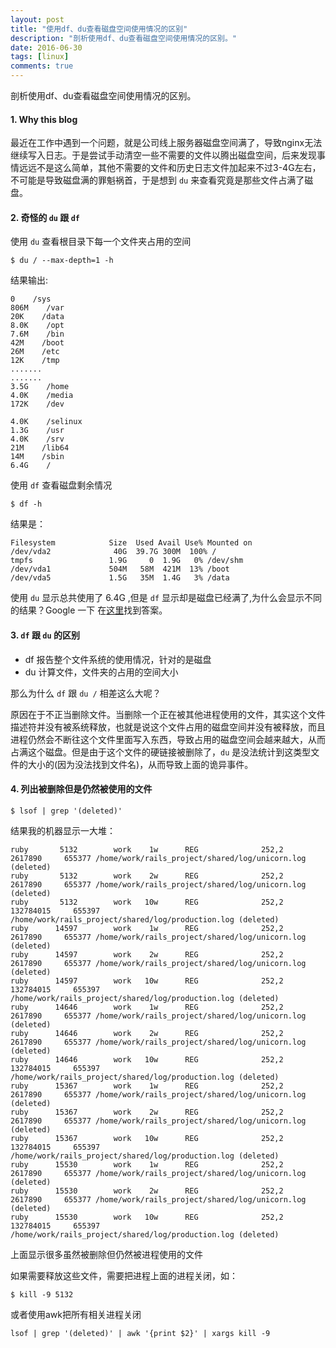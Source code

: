 ```yaml
---
layout: post
title: "使用df、du查看磁盘空间使用情况的区别"
description: "剖析使用df、du查看磁盘空间使用情况的区别。"
date: 2016-06-30
tags: [linux]
comments: true
---
```

剖析使用df、du查看磁盘空间使用情况的区别。

#### 1. Why this blog
最近在工作中遇到一个问题，就是公司线上服务器磁盘空间满了，导致nginx无法继续写入日志。于是尝试手动清空一些不需要的文件以腾出磁盘空间，后来发现事情远远不是这么简单，其他不需要的文件和历史日志文件加起来不过3-4G左右，不可能是导致磁盘满的罪魁祸首，于是想到 `du` 来查看究竟是那些文件占满了磁盘。

#### 2. 奇怪的 `du` 跟 `df`

使用 `du` 查看根目录下每一个文件夹占用的空间

```shell
$ du / --max-depth=1 -h
```

结果输出:

```shell
0    /sys
806M    /var
20K    /data
8.0K    /opt
7.6M    /bin
42M    /boot
26M    /etc
12K    /tmp
.......
.......
3.5G    /home
4.0K    /media
172K    /dev

4.0K    /selinux
1.3G    /usr
4.0K    /srv
21M    /lib64
14M    /sbin
6.4G    /
```

使用 `df` 查看磁盘剩余情况

```shell
$ df -h
```

结果是：

```shell
Filesystem            Size  Used Avail Use% Mounted on
/dev/vda2              40G  39.7G 300M  100% /
tmpfs                 1.9G     0  1.9G   0% /dev/shm
/dev/vda1             504M   58M  421M  13% /boot
/dev/vda5             1.5G   35M  1.4G   3% /data
```

使用 `du` 显示总共使用了 6.4G ,但是 `df` 显示却是磁盘已经满了,为什么会显示不同的结果？Google 一下 在[这里](http://askubuntu.com/questions/280342/why-do-df-and-du-commands-show-different-disk-usage)找到答案。

#### 3. `df` 跟 `du` 的区别
* df 报告整个文件系统的使用情况，针对的是磁盘
* du 计算文件，文件夹的占用的空间大小

那么为什么 `df` 跟 `du /` 相差这么大呢？

原因在于不正当删除文件。当删除一个正在被其他进程使用的文件，其实这个文件描述符并没有被系统释放，也就是说这个文件占用的磁盘空间并没有被释放，而且进程仍然会不断往这个文件里面写入东西，导致占用的磁盘空间会越来越大，从而占满这个磁盘。但是由于这个文件的硬链接被删除了，`du` 是没法统计到这类型文件的大小的(因为没法找到文件名)，从而导致上面的诡异事件。

#### 4. 列出被删除但是仍然被使用的文件

```shell
$ lsof | grep '(deleted)'
```

结果我的机器显示一大堆：

```shell
ruby       5132        work    1w      REG              252,2    2617890     655377 /home/work/rails_project/shared/log/unicorn.log (deleted)
ruby       5132        work    2w      REG              252,2    2617890     655377 /home/work/rails_project/shared/log/unicorn.log (deleted)
ruby       5132        work   10w      REG              252,2  132784015     655397 /home/work/rails_project/shared/log/production.log (deleted)
ruby      14597        work    1w      REG              252,2    2617890     655377 /home/work/rails_project/shared/log/unicorn.log (deleted)
ruby      14597        work    2w      REG              252,2    2617890     655377 /home/work/rails_project/shared/log/unicorn.log (deleted)
ruby      14597        work   10w      REG              252,2  132784015     655397 /home/work/rails_project/shared/log/production.log (deleted)
ruby      14646        work    1w      REG              252,2    2617890     655377 /home/work/rails_project/shared/log/unicorn.log (deleted)
ruby      14646        work    2w      REG              252,2    2617890     655377 /home/work/rails_project/shared/log/unicorn.log (deleted)
ruby      14646        work   10w      REG              252,2  132784015     655397 /home/work/rails_project/shared/log/production.log (deleted)
ruby      15367        work    1w      REG              252,2    2617890     655377 /home/work/rails_project/shared/log/unicorn.log (deleted)
ruby      15367        work    2w      REG              252,2    2617890     655377 /home/work/rails_project/shared/log/unicorn.log (deleted)
ruby      15367        work   10w      REG              252,2  132784015     655397 /home/work/rails_project/shared/log/production.log (deleted)
ruby      15530        work    1w      REG              252,2    2617890     655377 /home/work/rails_project/shared/log/unicorn.log (deleted)
ruby      15530        work    2w      REG              252,2    2617890     655377 /home/work/rails_project/shared/log/unicorn.log (deleted)
ruby      15530        work   10w      REG              252,2  132784015     655397 /home/work/rails_project/shared/log/production.log (deleted)
```

上面显示很多虽然被删除但仍然被进程使用的文件

如果需要释放这些文件，需要把进程上面的进程关闭，如：

```shell
$ kill -9 5132
```
或者使用awk把所有相关进程关闭

```shell
lsof | grep '(deleted)' | awk '{print $2}' | xargs kill -9
```
